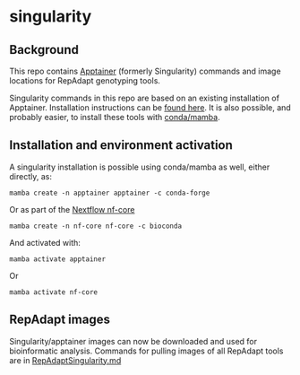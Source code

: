 # singularity
## Background
This repo contains [Apptainer](https://apptainer.org) (formerly Singularity) commands and image locations for RepAdapt genotyping tools. 

Singularity commands in this repo are based on an existing installation of Apptainer. Installation instructions can be [found here](https://apptainer.org/docs/admin/main/installation.html). It is also possible, and probably easier, to install these tools with [conda/mamba](https://github.com/conda-forge/miniforge). 

## Installation and environment activation
A singularity installation is possible using conda/mamba as well, either directly, as:
```
mamba create -n apptainer apptainer -c conda-forge
```
Or as part of the [Nextflow nf-core](https://nf-co.re/docs/nf-core-tools/installation)

```
mamba create -n nf-core nf-core -c bioconda
```

And activated with:
```
mamba activate apptainer
```
Or
```
mamba activate nf-core
```

## RepAdapt images
Singularity/apptainer images can now be downloaded and used for bioinformatic analysis.
Commands for pulling images of all RepAdapt tools are in [RepAdaptSingularity.md](https://github.com/RepAdapt/singularity/blob/main/RepAdaptSingularity.md)
